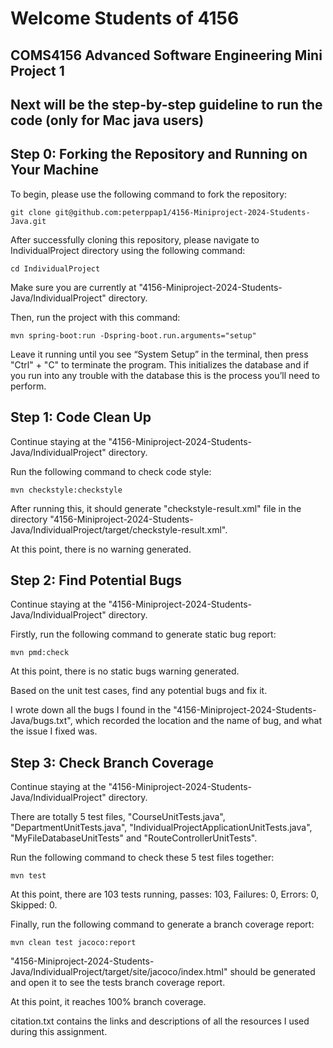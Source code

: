 # Welcome Students of 4156

## COMS4156 Advanced Software Engineering Mini Project 1

## Next will be the step-by-step guideline to run the code (only for Mac java users)

## Step 0: Forking the Repository and Running on Your Machine

To begin, please use the following command to fork the repository:

`git clone git@github.com:peterppap1/4156-Miniproject-2024-Students-Java.git`

After successfully cloning this repository, please navigate to IndividualProject directory using the following command:

`cd IndividualProject`

Make sure you are currently at "4156-Miniproject-2024-Students-Java/IndividualProject" directory.

Then, run the project with this command:

`mvn spring-boot:run -Dspring-boot.run.arguments="setup"`

Leave it running until you see “System Setup” in the terminal, then press "Ctrl" + "C" to terminate the program.
This initializes the database and if you run into any trouble with the database this is the process you’ll need to perform.

## Step 1: Code Clean Up

Continue staying at the "4156-Miniproject-2024-Students-Java/IndividualProject" directory.

Run the following command to check code style:

`mvn checkstyle:checkstyle`

After running this, it should generate "checkstyle-result.xml" file in the directory 
"4156-Miniproject-2024-Students-Java/IndividualProject/target/checkstyle-result.xml".

At this point, there is no warning generated.

## Step 2: Find Potential Bugs

Continue staying at the "4156-Miniproject-2024-Students-Java/IndividualProject" directory.

Firstly, run the following command to generate static bug report:

`mvn pmd:check`

At this point, there is no static bugs warning generated.

Based on the unit test cases, find any potential bugs and fix it.

I wrote down all the bugs I found in the "4156-Miniproject-2024-Students-Java/bugs.txt", which
recorded the location and the name of bug, and what the issue I fixed was.

## Step 3: Check Branch Coverage

Continue staying at the "4156-Miniproject-2024-Students-Java/IndividualProject" directory.

There are totally 5 test files, "CourseUnitTests.java", "DepartmentUnitTests.java", 
"IndividualProjectApplicationUnitTests.java", "MyFileDatabaseUnitTests" and "RouteControllerUnitTests".

Run the following command to check these 5 test files together:

`mvn test`

At this point, there are 103 tests running, passes: 103, Failures: 0, Errors: 0, Skipped: 0.

Finally, run the following command to generate a branch coverage report:

`mvn clean test jacoco:report`

"4156-Miniproject-2024-Students-Java/IndividualProject/target/site/jacoco/index.html" should 
be generated and open it to see the tests branch coverage report. 

At this point, it reaches 100% branch coverage.

citation.txt contains the links and descriptions of all the resources I used during this assignment.
